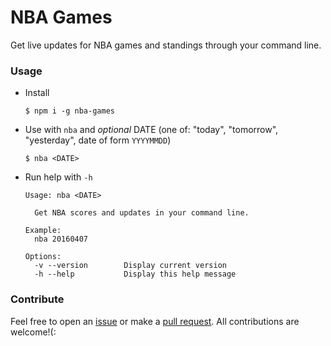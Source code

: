 # NBA Games
Get live updates for NBA games and standings through your command line.

### Usage

+ Install

  ```
  $ npm i -g nba-games
  ```

+ Use with `nba` and _optional_ DATE (one of: "today", "tomorrow", "yesterday", date of form `YYYYMMDD`)
  
  ```
  $ nba <DATE>
  ```

+ Run help with `-h`

  ```
  Usage: nba <DATE>

    Get NBA scores and updates in your command line.

  Example:
    nba 20160407

  Options:
    -v --version        Display current version
    -h --help           Display this help message
  ```


### Contribute

Feel free to open an [issue](https://github.com/kshvmdn/nba-games/issues) or make a [pull request](https://github.com/kshvmdn/nba-games/pulls). All contributions are welcome!(:
